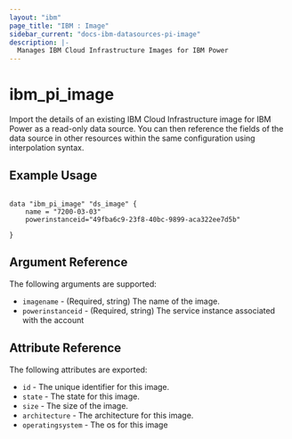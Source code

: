 ```yaml
---
layout: "ibm"
page_title: "IBM : Image"
sidebar_current: "docs-ibm-datasources-pi-image"
description: |-
  Manages IBM Cloud Infrastructure Images for IBM Power
---
```


# ibm\_pi_image

Import the details of an existing IBM Cloud Infrastructure image for IBM Power as a read-only data source. You can then reference the fields of the data source in other resources within the same configuration using interpolation syntax.


## Example Usage

```hcl

data "ibm_pi_image" "ds_image" {
    name = "7200-03-03"
    powerinstanceid="49fba6c9-23f8-40bc-9899-aca322ee7d5b"

}

```

## Argument Reference

The following arguments are supported:

* `imagename` - (Required, string) The name of the image.
* `powerinstanceid` - (Required, string) The service instance associated with the account


## Attribute Reference

The following attributes are exported:

* `id` - The unique identifier for this image.
* `state` - The state for this image.
* `size` - The size of the image.
* `architecture` - The architecture for this image.
* `operatingsystem` - The os for this image




